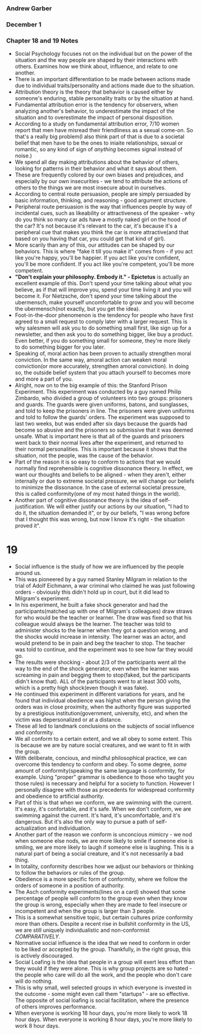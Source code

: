 ### Andrew Garber
### December 1 
### Chapter 18 and 19 Notes
 - Social Psychology focuses not on the individual but on the power of the situation and the way people are shaped by their interactions with others. Examines how we think about, influence, and relate to one another.
 - There is an important differentiation to be made between actions made due to individual traits/personality and actions made due to the situation. 
 - Attribution theory is the theory that behavior is caused either by someone's enduring, stable personality traits or by the situation at hand.
 - Fundamental attribution error is the tendency for observers, when analyzing another's behavior, to underestimate the impact of the situation and to overestimate the impact of personal disposition.
 - According to a study on fundamental attribution error, 7/10 women report that men have misread their friendliness as a sexual come-on. So that's a really big problem(I also think part of that is due to a societal belief that men have to be the ones to iniaite relationships, sexual or romantic, so any kind of sign of *anything* becomes signal instead of noise.)
 - We spend all day making attributions about the behavior of others, looking for patterns in their behavior and what it says about them. 
 - These are frequently colored by our own biases and prejudices, and especially by our own insecurities - we tend to attribute the actions of others to the things we are most insecure about in ourselves.
 - According to central route persuasion, people are simply persuaded by basic information, thinking, and reasoning - good argument structure.
 - Peripheral route persuasion is the way that influences people by way of incidental cues, such as likeability or attractiveness of the speaker - why do you think so many car ads have a mostly naked girl on the hood of the car? It's not because it's relevant to the car, it's because it's a peripheral cue that makes you think the car is more attractive(and that based on you having that car, you could get that kind of girl).
 - More scarily than any of this, our attitudes can be shaped by our behaviors. This is where "fake it till you make it" comes from - if you act like you're happy, you'll be happier. If you act like you're confident, you'll be more confident. If you act like you're competent, you'll be more competent. 
 - **"Don't explain your philosophy. Embody it." - Epictetus** is actually an excellent example of this. Don't spend your time talking about what you believe, as if that will improve you, spend your time living it and you will become it. For Nietzsche, don't spend your time talking about the ubermensch, make yourself uncomfortable to grow and you will become the ubermensch(not exactly, but you get the idea).
 - Foot-in-the-door phenomenon is the tendency for people who have first agreed to a small request to comply later with a larger request. This is why salesmen will ask you to do something small first, like sign up for a newsletter, and then ask you to do something bigger, like buy a product. Even better, if you do something small for someone, they're more likely to do something bigger for you later. 
 - Speaking of, moral action has been proven to actually strengthen moral conviction. In the same way, amoral action can weaken moral conviction(or more accurately, strengthen amoral conviction). In doing so, the outside belief system that you attach yourself to becomes more and more a part of you. 
 - Alright, now on to the big example of this: the Stanford Prison Experiment. This experiment was conducted by a guy named Philip Zimbardo, who divided a group of volunteers into two groups: prisoners and guards. The guards were given uniforms, batons, and sunglasses, and told to keep the prisoners in line. The prisoners were given uniforms and told to follow the guards' orders. The experiment was supposed to last two weeks, but was ended after six days because the guards had become so abusive and the prisoners so submissive that it was deemed unsafe. What is important here is that all of the guards and prisoners went back to their normal lives after the experiment, and returned to their normal personalities. This is important because it shows that the situation, not the people, was the cause of the behavior.
 - Part of the reason it is so easy to conform to actions that we would normally find reprehensible is cognitive dissonance theory. In effect, we want our thoughts and beliefs to be aligned - when they aren't, either internally or due to extreme societal pressure, we will change our beliefs to minimize the dissonance. In the case of external societal pressure, this is called conformity(one of my most hated things in the world).
 - Another part of cognitive dissonance theory is the idea of self-justification. We will either justify our actions by our situation, "I had to do it, the situation demanded it", or by our beliefs, "I was wrong before that I thought this was wrong, but now I know it's right - the situation proved it".

# 19
 - Social influence is the study of how we are influenced by the people around us. 
 - This was pioneered by a guy named Stanley Milgram in relation to the trial of Adolf Eichmann, a war criminal who claimed he was just following orders - obviously this didn't hold up in court, but it did lead to Milgram's experiment.
 - In his experiment, he built a fake shock generator and had the participants(matched up with one of Milgram's colleagues) draw straws for who would be the teacher or learner. The draw was fixed so that his colleague would always be the learner. The teacher was told to administer shocks to the learner when they got a question wrong, and the shocks would increase in intensity. The learner was an actor, and would pretend to be in pain and beg the teacher to stop. The teacher was told to continue, and the experiment was to see how far they would go. 
 - The results were shocking - about 2/3 of the participants went all the way to the end of the shock generator, even when the learner was screaming in pain and begging them to stop(faked, but the participants didn't know that). ALL of the participants went to at least 300 volts, which is a pretty high shock(even though it was fake).
 - He continued this experiment in different variations for years, and he found that individual obedience was highst when the person giving the orders was in close proximity, when the authority figure was supported by a prestigious institution(government, university, etc), and when the victim was depersonalized or at a distance.
 - These all led to landmark conclusions on the subjects of social influence and conformity.
 - We all conform to a certain extent, and we all obey to some extent. This is because we are by nature social creatures, and we want to fit in with the group.
 - With deliberate, concious, and mindful philosophical practice, we can overcome this tendency to conform and obey. To some degree, *some* amount of conformity(speaking the same language is conformity, for example. Using "proper" grammar is obedience to those who taught you those rules) is necessary and helpful for a society to function. However I personally disagree with those as precedents for widespread conformity and obedience to artificial authority.
 - Part of this is that when we conform, we are swimming with the current. It's easy, it's confortable, and it's safe. When we don't conform, we are swimming against the current. It's hard, it's uncomfortable, and it's dangerous. But it's also the only way to pursue a path of self-actualization and individuation.
 - Another part of the reason we conform is unconcious mimicry - we nod when someone else nods, we are more likely to smile if someone else is smiling, we are more likely to laugh if someone else is laughing. This is a natural part of being a social creature, and it's not necessarily a bad thing.
 - In totality, conformity describes how we adjust our behaviors or thinking to follow the behaviors or rules of the group.
 - Obedience is a more specific form of conformity, where we follow the orders of someone in a position of authority.
 - The Asch conformity experiments(lines on a card) showed that some percentage of people will conform to the group even when they know the group is wrong, especially when they are made to feel insecure or incompetent and when the group is larger than 3 people.
 - This is a somewhat sensitive topic, but certain cultures prize conformity more than others. Despite a recent rise in bullshit conformity in the US, we are still uniquely individualistic and non-conformist *COMPARATIVELY*.
 - Normative social influence is the idea that we need to conform in order to be liked or accepted by the group. Thankfully, in the right group, this is actively discouraged.
 - Social Loafing is the idea that people in a group will exert less effort than they would if they were alone. This is why group projects are so hated - the people who care will do all the work, and the people who don't care will do nothing.
 - This is why small, well selected groups in which everyone is invested in the outcome - some might even call them "startups" - are so effective. The opposite of social loafing is social facilitation, where the presence of others improves performance. 
 - When everyone is working 18 hour days, you're more likely to work 18 hour days. When everyone is working 8 hour days, you're more likely to work 8 hour days.